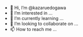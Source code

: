 - 👋 Hi, I’m @kazaruedogawa
- 👀 I’m interested in ...
- 🌱 I’m currently learning ...
- 💞️ I’m looking to collaborate on ...
- 📫 How to reach me ...

<!---
kazaruedogawa/kazaruedogawa is a ✨ special ✨ repository because its `README.md` (this file) appears on your GitHub profile.
You can click the Preview link to take a look at your changes.
--->
